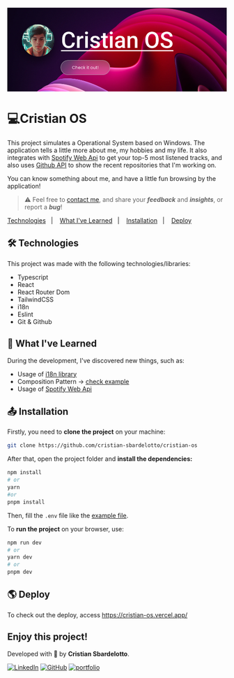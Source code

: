 ![image](./.github/preview.png)

# 💻Cristian OS

This project simulates a Operational System based on Windows. The application tells a little more about me, my hobbies and my life.
It also integrates with [Spotify Web Api](https://developer.spotify.com/documentation/web-api) to get your top-5 most listened tracks, and also uses [Github API](https://docs.github.com/en/rest) to show the recent repositories that I'm working on.

You can know something about me, and have a little fun browsing by the application!

> ⚠️ Feel free to [contact me](https://portfolio-cristian-sbardelotto.vercel.app/contact/), and share your **_feedback_** and **_insights_**, or report a **_bug_**!

<p>
  <a href="#technologies">Technologies</a>&nbsp;&nbsp;&nbsp;|&nbsp;&nbsp;&nbsp;
  <a href="#learning">What I've Learned</a>&nbsp;&nbsp;&nbsp;|&nbsp;&nbsp;&nbsp;
  <a href="#installation">Installation</a>&nbsp;&nbsp;&nbsp;|&nbsp;&nbsp;&nbsp;
  <a href="#deploy">Deploy</a>&nbsp;&nbsp;&nbsp;&nbsp;&nbsp;&nbsp;
</p>

<div id='technologies'></div>

## 🛠️ Technologies

This project was made with the following technologies/libraries:

- Typescript
- React
- React Router Dom
- TailwindCSS
- i18n
- Eslint
- Git & Github

<div id='learning'></div>

## 🧠 What I've Learned

During the development, I've discovered new things, such as:

- Usage of [i18n library](https://react.i18next.com/)
- Composition Pattern -> [check example](./src/components/Application/)
- Usage of [Spotify Web Api](https://developer.spotify.com/documentation/web-api)

<div id='installation'></div>

## 📤 Installation

Firstly, you need to **clone the project** on your machine:

```bash
git clone https://github.com/cristian-sbardelotto/cristian-os
```

After that, open the project folder and **install the dependencies:**

```bash
npm install
# or
yarn
#or
pnpm install
```

Then, fill the `.env` file like the [example file](./.env.example).

To **run the project** on your browser, use:

```bash
npm run dev
# or
yarn dev
# or
pnpm dev
```

<div id='deploy'></div>

## 🌎 Deploy

To check out the deploy, access https://cristian-os.vercel.app/

## Enjoy this project!

Developed with 🧡 by **Cristian Sbardelotto**.

[![LinkedIn](https://img.shields.io/badge/linkedin-%230077B5.svg?style=for-the-badge&logo=linkedin&logoColor=white)](https://www.linkedin.com/in/cristian-k-sbardelotto/)
[![GitHub](https://img.shields.io/badge/github-%23121011.svg?style=for-the-badge&logo=github&logoColor=white)](https://github.com/cristian-sbardelotto)
[![portfolio](https://img.shields.io/badge/my_portfolio-000?style=for-the-badge&logo=ko-fi&logoColor=white)](https://bit.ly/portfolioSbardelotto)
